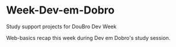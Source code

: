 # Week-Dev-em-Dobro
Study support projects for DouBro Dev Week

Web-basics recap this week during Dev em Dobro's study session.
